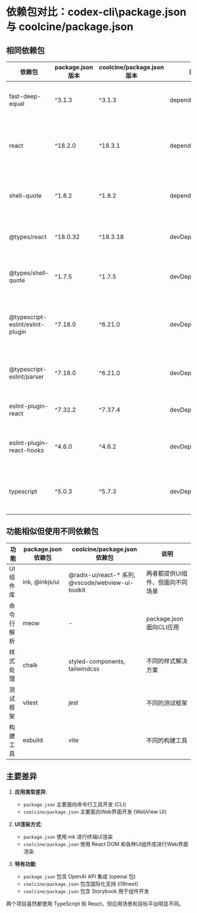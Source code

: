 # 依赖包对比：codex-cli\package.json 与 coolcine/package.json

## 相同依赖包

| 依赖包 | package.json 版本 | coolcine/package.json 版本 | 类型 | 说明 |
|--------|-------------------|----------------------|------|------|
| fast-deep-equal | ^3.1.3 | ^3.1.3 | dependencies | 高性能的深度比较两个对象是否相等的工具 |
| react | ^18.2.0 | ^18.3.1 | dependencies | 用于构建用户界面的JavaScript库，两个项目的核心框架 |
| shell-quote | ^1.8.2 | ^1.8.2 | dependencies | 用于解析和转义shell命令的工具，处理命令行参数 |
| @types/react | ^18.0.32 | ^18.3.18 | devDependencies | React的TypeScript类型定义文件 |
| @types/shell-quote | ^1.7.5 | ^1.7.5 | devDependencies | shell-quote的TypeScript类型定义文件 |
| @typescript-eslint/eslint-plugin | ^7.18.0 | ^6.21.0 | devDependencies | TypeScript的ESLint插件，提供TypeScript特定的lint规则 |
| @typescript-eslint/parser | ^7.18.0 | ^6.21.0 | devDependencies | 允许ESLint解析TypeScript代码的解析器 |
| eslint-plugin-react | ^7.32.2 | ^7.37.4 | devDependencies | React特定的lint规则插件 |
| eslint-plugin-react-hooks | ^4.6.0 | ^4.6.2 | devDependencies | 强制执行React Hooks规则的ESLint插件 |
| typescript | ^5.0.3 | ^5.7.3 | devDependencies | JavaScript的超集语言，添加了静态类型系统 |

## 功能相似但使用不同依赖包

| 功能 | package.json 依赖包 | coolcine/package.json 依赖包 | 说明 |
|------|---------------------|------------------------|------|
| UI组件库 | ink, @inkjs/ui | @radix-ui/react-* 系列, @vscode/webview-ui-toolkit | 两者都提供UI组件，但面向不同场景 |
| 命令行解析 | meow | - | package.json 面向CLI应用 |
| 样式处理 | chalk | styled-components, tailwindcss | 不同的样式解决方案 |
| 测试框架 | vitest | jest | 不同的测试框架 |
| 构建工具 | esbuild | vite | 不同的构建工具 |

## 主要差异

1. **应用类型差异**:
   - `package.json` 主要面向命令行工具开发 (CLI)
   - `coolcine/package.json` 主要面向Web界面开发 (WebView UI)

2. **UI渲染方式**:
   - `package.json` 使用 ink 进行终端UI渲染
   - `coolcine/package.json` 使用 React DOM 和各种UI组件库进行Web界面渲染

3. **特有功能**:
   - `package.json` 包含 OpenAI API 集成 (openai 包)
   - `coolcine/package.json` 包含国际化支持 (i18next)
   - `coolcine/package.json` 包含 Storybook 用于组件开发

两个项目虽然都使用 TypeScript 和 React，但应用场景和目标平台明显不同。
